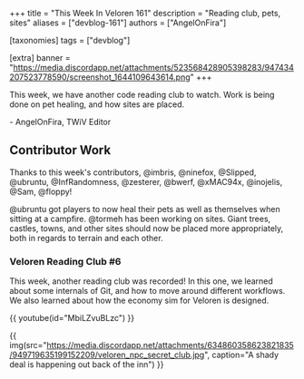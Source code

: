 +++
title = "This Week In Veloren 161"
description = "Reading club, pets, sites"
aliases = ["devblog-161"]
authors = ["AngelOnFira"]

[taxonomies]
tags = ["devblog"]

[extra]
banner = "https://media.discordapp.net/attachments/523568428905398283/947434207523778590/screenshot_1644109643614.png"
+++

This week, we have another code reading club to watch. Work is being done on pet
healing, and how sites are placed.

\- AngelOnFira, TWiV Editor

## Contributor Work

Thanks to this week's contributors, @imbris, @ninefox, @Slipped, @ubruntu,
@InfRandomness, @zesterer, @bwerf, @xMAC94x, @inojelis, @Sam, @floppy!

@ubruntu got players to now heal their pets as well as themselves when sitting
at a campfire. @tormeh has been working on sites. Giant trees, castles, towns,
and other sites should now be placed more appropriately, both in regards to
terrain and each other.

### Veloren Reading Club #6

This week, another reading club was recorded! In this one, we learned about some
internals of Git, and how to move around different workflows. We also learned
about how the economy sim for Veloren is designed.

{{ youtube(id="MbiLZvuBLzc") }}

{{
  img(src="https://media.discordapp.net/attachments/634860358623821835/949719635199152209/veloren_npc_secret_club.jpg",
  caption="A shady deal is happening out back of the inn")
}}
